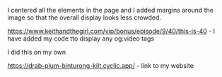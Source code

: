 I centered all the elements in the page and I added margins around the image so that the overall display looks less crowded.

https://www.keithandthegirl.com/vip/bonus/episode/9/40/this-is-40 - I have added my code tto display any og:video tags

I did this on my own

https://drab-plum-binturong-kilt.cyclic.app/ - link to my website